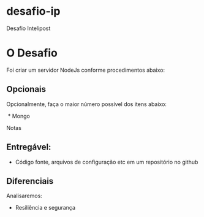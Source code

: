 # desafio-ip
Desafio Intelipost

# O Desafio

Foi criar um servidor NodeJs conforme procedimentos abaixo:

## Opcionais

Opcionalmente, faça o maior número possível dos itens abaixo:

  * Mongo

Notas

## Entregável:

  * Código fonte, arquivos de configuração etc em um repositório no github

## Diferenciais

Analisaremos:
  - Resiliência e segurança

